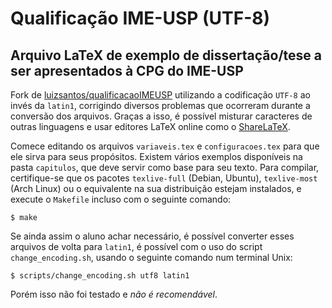 Qualificação IME-USP (UTF-8)
============================

Arquivo LaTeX de exemplo de dissertação/tese a ser apresentados à CPG do IME-USP
--------------------------------------------------------------------------------

Fork de [luizsantos/qualificacaoIMEUSP](https://github.com/luizsantos/qualificacaoIMEUSP) utilizando a codificação ``UTF-8`` ao invés da ``latin1``, corrigindo diversos problemas que ocorreram durante a conversão dos arquivos. Graças a isso, é possível misturar caracteres de outras linguagens e usar editores LaTeX online como o [ShareLaTeX](https://www.sharelatex.com?r=e48f5c1b&rm=d&rs=b).

Comece editando os arquivos ``variaveis.tex`` e ``configuracoes.tex`` para que ele sirva para seus propósitos. Existem vários exemplos disponíveis na pasta ``capitulos``, que deve servir como base para seu texto. Para compilar, certifique-se que os pacotes ``texlive-full`` (Debian, Ubuntu), ``texlive-most`` (Arch Linux) ou o equivalente na sua distribuição estejam instalados, e execute o ``Makefile`` incluso com o seguinte comando:

    $ make

Se ainda assim o aluno achar necessário, é possível converter esses arquivos de volta para ``latin1``, é possível com o uso do script ``change_encoding.sh``, usando o seguinte comando num terminal Unix:

    $ scripts/change_encoding.sh utf8 latin1

Porém isso não foi testado e *não é recomendável*.
